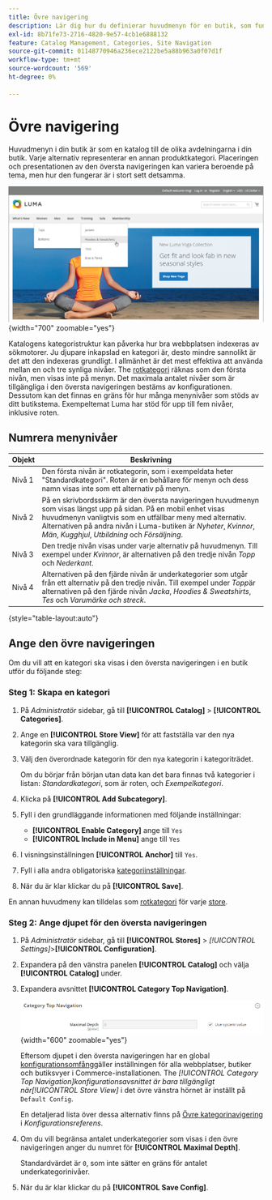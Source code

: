 ```yaml
---
title: Övre navigering
description: Lär dig hur du definierar huvudmenyn för en butik, som fungerar som en katalog för olika avdelningar.
exl-id: 8b71fe73-2716-4820-9e57-4cb1e6888132
feature: Catalog Management, Categories, Site Navigation
source-git-commit: 01148770946a236ece2122be5a88b963a0f07d1f
workflow-type: tm+mt
source-wordcount: '569'
ht-degree: 0%

---
```


# Övre navigering

Huvudmenyn i din butik är som en katalog till de olika avdelningarna i din butik. Varje alternativ representerar en annan produktkategori. Placeringen och presentationen av den översta navigeringen kan variera beroende på tema, men hur den fungerar är i stort sett detsamma.

![Övre navigering](./assets/storefront-top-navigation.png){width="700" zoomable="yes"}

Katalogens kategoristruktur kan påverka hur bra webbplatsen indexeras av sökmotorer. Ju djupare inkapslad en kategori är, desto mindre sannolikt är det att den indexeras grundligt. I allmänhet är det mest effektiva att använda mellan en och tre synliga nivåer. The [rotkategori](category-root.md) räknas som den första nivån, men visas inte på menyn. Det maximala antalet nivåer som är tillgängliga i den översta navigeringen bestäms av konfigurationen. Dessutom kan det finnas en gräns för hur många menynivåer som stöds av ditt butikstema. Exempeltemat Luma har stöd för upp till fem nivåer, inklusive roten.

## Numrera menynivåer

| Objekt | Beskrivning |
|--- |--- |
| Nivå 1 | Den första nivån är rotkategorin, som i exempeldata heter &quot;Standardkategori&quot;. Roten är en behållare för menyn och dess namn visas inte som ett alternativ på menyn. |
| Nivå 2 | På en skrivbordsskärm är den översta navigeringen huvudmenyn som visas längst upp på sidan. På en mobil enhet visas huvudmenyn vanligtvis som en utfällbar meny med alternativ. Alternativen på andra nivån i Luma-butiken är _Nyheter_, _Kvinnor_, _Män_, _Kugghjul_, _Utbildning_ och _Försäljning_. |
| Nivå 3 | Den tredje nivån visas under varje alternativ på huvudmenyn. Till exempel under _Kvinnor_, är alternativen på den tredje nivån _Topp_ och _Nederkant_. |
| Nivå 4 | Alternativen på den fjärde nivån är underkategorier som utgår från ett alternativ på den tredje nivån. Till exempel under _Topp_&#x200B;är alternativen på den fjärde nivån _Jacka_, _Hoodies &amp; Sweatshirts_, _Tes_ och _Varumärke och streck_. |

{style="table-layout:auto"}

## Ange den övre navigeringen

Om du vill att en kategori ska visas i den översta navigeringen i en butik utför du följande steg:

### Steg 1: Skapa en kategori

1. På _Administratör_ sidebar, gå till **[!UICONTROL Catalog]** > **[!UICONTROL Categories]**.

1. Ange en **[!UICONTROL Store View]** för att fastställa var den nya kategorin ska vara tillgänglig.

1. Välj den överordnade kategorin för den nya kategorin i kategoriträdet.

   Om du börjar från början utan data kan det bara finnas två kategorier i listan: _Standardkategori_, som är roten, och _Exempelkategori_.

1. Klicka på **[!UICONTROL Add Subcategory]**.

1. Fyll i den grundläggande informationen med följande inställningar:

   - **[!UICONTROL Enable Category]** ange till `Yes`
   - **[!UICONTROL Include in Menu]** ange till `Yes`

1. I visningsinställningen **[!UICONTROL Anchor]** till `Yes`.

1. Fyll i alla andra obligatoriska [kategoriinställningar](category-create.md).

1. När du är klar klickar du på **[!UICONTROL Save]**.

En annan huvudmeny kan tilldelas som [rotkategori](category-root.md) för varje [store](../stores-purchase/stores.md#add-stores).

### Steg 2: Ange djupet för den översta navigeringen

1. På _Administratör_ sidebar, gå till **[!UICONTROL Stores]** > _[!UICONTROL Settings]_>**[!UICONTROL Configuration]**.

1. Expandera på den vänstra panelen **[!UICONTROL Catalog]** och välja **[!UICONTROL Catalog]** under.

1. Expandera avsnittet **[!UICONTROL Category Top Navigation]**.

   ![Övre kategorinavigering](../configuration-reference/catalog/assets/catalog-category-top-navigation.png){width="600" zoomable="yes"}

   Eftersom djupet i den översta navigeringen har en global [konfigurationsomfång](../getting-started/websites-stores-views.md#scope-settings)gäller inställningen för alla webbplatser, butiker och butiksvyer i Commerce-installationen. The _[!UICONTROL Category Top Navigation]_konfigurationsavsnittet är bara tillgängligt när_[!UICONTROL Store View]_ i det övre vänstra hörnet är inställt på `Default Config`.

   En detaljerad lista över dessa alternativ finns på [Övre kategorinavigering](../configuration-reference/catalog/catalog.md#layered-navigation) i _Konfigurationsreferens_.

1. Om du vill begränsa antalet underkategorier som visas i den övre navigeringen anger du numret för **[!UICONTROL Maximal Depth]**.

   Standardvärdet är `0`, som inte sätter en gräns för antalet underkategorinivåer.

1. När du är klar klickar du på **[!UICONTROL Save Config]**.
